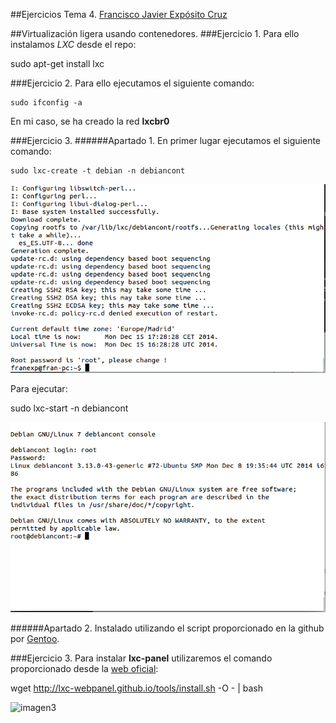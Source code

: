 ##Ejercicios Tema 4. [Francisco Javier Expósito Cruz](http://github.com/franexposito)

##Virtualización ligera usando contenedores.
###Ejercicio 1.
Para ello instalamos *LXC* desde el repo:

  sudo apt-get install lxc  


###Ejercicio 2.
Para ello ejecutamos el siguiente comando:  

    sudo ifconfig -a  

En mi caso, se ha creado la red **lxcbr0**  

###Ejercicio 3.
######Apartado 1.
En primer lugar ejecutamos el siguiente comando:  

    sudo lxc-create -t debian -n debiancont  

![imagen1](imagenes/t4e2_a.png)  

Para ejecutar:  

  sudo lxc-start -n debiancont  

![imagen2](imagenes/t4e2_b.png)  

######Apartado 2.
Instalado utilizando el script proporcionado en la github por [Gentoo](https://github.com/globalcitizen/lxc-gentoo/blob/master/lxc-gentoo).  

###Ejercicio 3.
Para instalar **lxc-panel** utilizaremos el comando proporcionado desde la [web oficial]():

  wget http://lxc-webpanel.github.io/tools/install.sh -O - | bash  

![imagen3](t4e3_a.png)  

